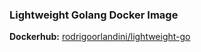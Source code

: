 ### Lightweight Golang Docker Image

**Dockerhub:** [rodrigoorlandini/lightweight-go](https://hub.docker.com/r/rodrigoorlandini/lightweight-go)